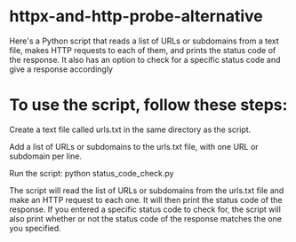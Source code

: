 # httpx-and-http-probe-alternative
Here's a Python script that reads a list of URLs or subdomains from a text file, makes HTTP requests to each of them, and prints the status code of the response. It also has an option to check for a specific status code and give a response accordingly


# To use the script, follow these steps:

Create a text file called urls.txt in the same directory as the script.

Add a list of URLs or subdomains to the urls.txt file, with one URL or subdomain per line.

Run the script: python status_code_check.py

The script will read the list of URLs or subdomains from the urls.txt file and make an HTTP request to each one. 
It will then print the status code of the response. If you entered a specific status code to check for, the script will also print whether or not the status code of the response matches the one you specified.
